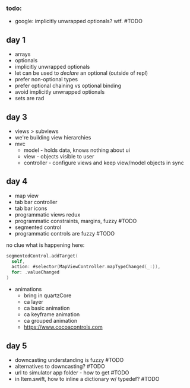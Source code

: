 ### todo:
- google: implicitly unwrapped optionals? wtf. #TODO

## day 1

- arrays
- optionals
- implicitly unwrapped optionals
- let can be used to _declare_ an optional (outside of repl)
- prefer non-optional types
- prefer optional chaining vs optional binding
- avoid implicitly unwrapped optionals
- sets are rad

## day 3

- views > subviews
- we're building view hierarchies
- mvc
  - model - holds data, knows nothing about ui
  - view - objects visible to user
  - controller - configure views and keep view/model objects in sync

## day 4

- map view
- tab bar controller
- tab bar icons
- programmatic views redux
- programmatic constraints, margins, fuzzy #TODO
- segmented control
- programmatic controls are fuzzy #TODO

no clue what is happening here:
```swift
segmentedControl.addTarget(
  self,
  action: #selector(MapViewController.mapTypeChanged(_:)),
  for: .valueChanged
)
```

- animations
  - bring in quartzCore
  - ca layer
  - ca basic animation
  - ca keyframe animation
  - ca grouped animation
  - https://www.cocoacontrols.com

## day 5

- downcasting understanding is fuzzy #TODO
- alternatives to downcasting? #TODO
- url to simulator app folder - how to get #TODO
- in Item.swift, how to inline a dictionary w/ typedef? #TODO
